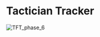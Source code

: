 # Tactician Tracker


![TFT_phase_6](https://github.com/that-devguy/tft-webapp/assets/113719464/649d163e-2244-4e1b-9857-a0a060e12996)
